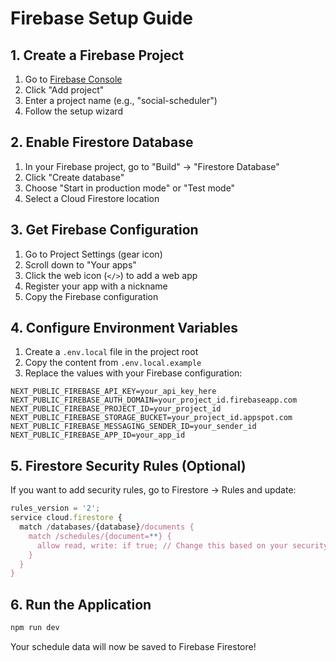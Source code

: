# Firebase Setup Guide

## 1. Create a Firebase Project

1. Go to [Firebase Console](https://console.firebase.google.com/)
2. Click "Add project"
3. Enter a project name (e.g., "social-scheduler")
4. Follow the setup wizard

## 2. Enable Firestore Database

1. In your Firebase project, go to "Build" → "Firestore Database"
2. Click "Create database"
3. Choose "Start in production mode" or "Test mode"
4. Select a Cloud Firestore location

## 3. Get Firebase Configuration

1. Go to Project Settings (gear icon)
2. Scroll down to "Your apps"
3. Click the web icon (`</>`) to add a web app
4. Register your app with a nickname
5. Copy the Firebase configuration

## 4. Configure Environment Variables

1. Create a `.env.local` file in the project root
2. Copy the content from `.env.local.example`
3. Replace the values with your Firebase configuration:

```env
NEXT_PUBLIC_FIREBASE_API_KEY=your_api_key_here
NEXT_PUBLIC_FIREBASE_AUTH_DOMAIN=your_project_id.firebaseapp.com
NEXT_PUBLIC_FIREBASE_PROJECT_ID=your_project_id
NEXT_PUBLIC_FIREBASE_STORAGE_BUCKET=your_project_id.appspot.com
NEXT_PUBLIC_FIREBASE_MESSAGING_SENDER_ID=your_sender_id
NEXT_PUBLIC_FIREBASE_APP_ID=your_app_id
```

## 5. Firestore Security Rules (Optional)

If you want to add security rules, go to Firestore → Rules and update:

```javascript
rules_version = '2';
service cloud.firestore {
  match /databases/{database}/documents {
    match /schedules/{document=**} {
      allow read, write: if true; // Change this based on your security needs
    }
  }
}
```

## 6. Run the Application

```bash
npm run dev
```

Your schedule data will now be saved to Firebase Firestore!

